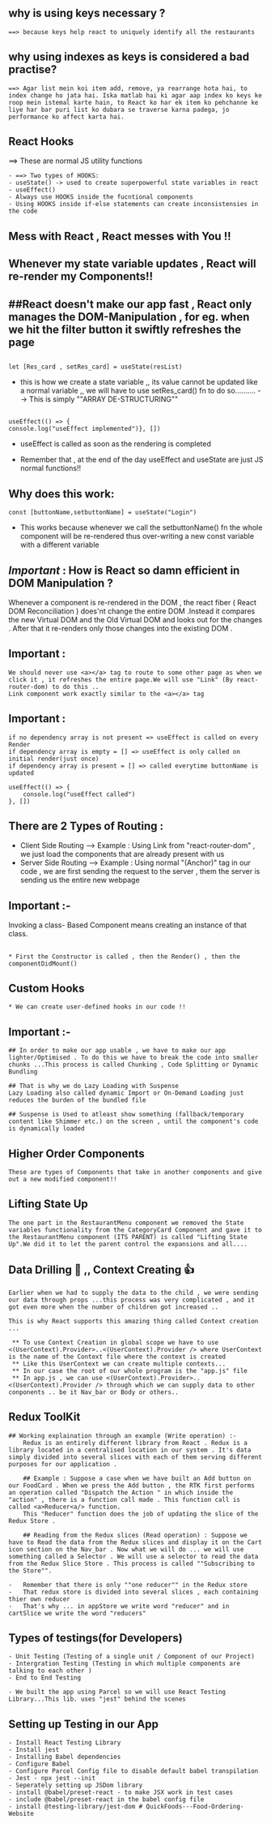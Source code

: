 ## why is using keys necessary ?

    ==> because keys help react to uniquely identify all the restaurants

## why using indexes as keys is considered a bad practise?

    ==> Agar list mein koi item add, remove, ya rearrange hota hai, to index change ho jata hai. Iska matlab hai ki agar aap index ko keys ke roop mein istemal karte hain, to React ko har ek item ko pehchanne ke liye har bar puri list ko dubara se traverse karna padega, jo performance ko affect karta hai.

## React Hooks

==> These are normal JS utility functions

    - ==> Two types of HOOKS:
    - useState() -> used to create superpowerful state variables in react
    - useEffect()
    - Always use HOOKS inside the fucntional components
    - Using HOOKS inside if-else statements can create inconsistensies in the code

## Mess with React , React messes with You !!

## Whenever my state variable updates , React will re-render my Components!!

## ##React doesn't make our app fast , React only manages the DOM-Manipulation , for eg. when we hit the filter button it swiftly refreshes the page

##

    let [Res_card , setRes_card] = useState(resList)

- this is how we create a state variable ,, its value cannot be
  updated like a normal variable ,, we will have to use setRes_card() fn to do so..........
  --> This is simply ""ARRAY DE-STRUCTURING""

##

    useEffect(() => {
    console.log("useEffect implemented")}, [])

- useEffect is called as soon as the rendering is completed

- Remember that , at the end of the day useEffect and useState are just JS normal functions!!

##

## Why does this work:

    const [buttonName,setbuttonName] = useState("Login")

- This works because whenever we call the setbuttonName() fn the whole component will be re-rendered thus over-writing a new const variable with a different variable

## _Important_ : How is React so damn efficient in DOM Manipulation ?

Whenever a component is re-rendered in the DOM , the react fiber ( React DOM Reconciliation ) does'nt change the entire DOM .Instead it
compares the new Virtual DOM and the Old Virtual DOM and looks out for the changes . After that it re-renders only those changes into the existing DOM .

## Important :

    We should never use <a></a> tag to route to some other page as when we click it , it refreshes the entire page.We will use "Link" (By react-router-dom) to do this ..
    Link component work exactly similar to the <a></a> tag

## Important :

    if no dependency array is not present => useEffect is called on every Render
    if dependency array is empty = [] => useEffect is only called on initial render(just once)
    if dependency array is present = [] => called everytime buttonName is updated

    useEffect(() => {
        console.log("useEffect called")
    }, [])

## There are 2 Types of Routing :

- Client Side Routing
  --> Example : Using Link from "react-router-dom" , we just load the components that are already present with us
- Server Side Routing
  --> Example : Using normal "<a>(Anchor)</a>" tag in our code , we are first sending the request to the server , them the server is sending us the entire new webpage

## Important :-

Invoking a class- Based Component means creating an instance of that class.

##

    * First the Constructor is called , then the Render() , then the componentDidMount()

##

## Custom Hooks

    * We can create user-defined hooks in our code !!

## Important :-

    ## In order to make our app usable , we have to make our app lighter/Optimised . To do this we have to break the code into smaller chunks ...This process is called Chunking , Code Splitting or Dynamic Bundling

    ## That is why we do Lazy Loading with Suspense
    Lazy Loading also called dynamic Import or On-Demand Loading just reduces the burden of the bundled file

    ## Suspense is Used to atleast show something (fallback/temporary content like Shimmer etc.) on the screen , until the component's code is dynamically loaded

##

## Higher Order Components

    These are types of Components that take in another components and give out a new modified component!!

##

## Lifting State Up

    The one part in the RestaurantMenu component we removed the State variables functionality from the CategoryCard Component and gave it to the RestaurantMenu component (ITS PARENT) is called "Lifting State Up".We did it to let the parent control the expansions and all....

## Data Drilling 🚫 ,, Context Creating 👍

    Earlier when we had to supply the data to the child , we were sending our data through props ...this process was very complicated , and it got even more when the number of children got increased ..

    This is why React supports this amazing thing called Context creation ...

     ** To use Context Creation in global scope we have to use <(UserContext).Provider>..<(UserContext).Provider /> where UserContext is the name of the Context file where the context is created
     ** Like this UserContext we can create multiple contexts...
     ** In our case the root of our whole program is the "app.js" file
     ** In app.js , we can use <(UserContext).Provider>..<(UserContext).Provider /> through which we can supply data to other conponents .. be it Nav_bar or Body or others..

## Redux ToolKit

    ## Working explaination through an example (Write operation) :-
        Redux is an entirely different library from React . Redux is a library located in a centralised location in our system . It's data simply divided into several slices with each of them serving different purposes for our application .

        ## Example : Suppose a case when we have built an Add button on our FoodCard . When we press the Add button , the RTK first performs an operation called "Dispatch the Action " in which inside the  "action" , there is a function call made . This function call is called <a>Reducer<a/> function.
        This "Reducer" function does the job of updating the slice of the Redux Store .

        ## Reading from the Redux slices (Read operation) : Suppose we have to Read the data from the Redux slices and display it on the Cart icon section on the Nav_bar . Now what we will do ... we will use something called a Selector . We will use a selector to read the data from the Redux Slice Store . This process is called ""Subscribing to the Store"".

    -   Remember that there is only ""one reducer"" in the Redux store 
    -   That redux store is divided into several slices , each containing thier own reducer 
    -   That's why ... in appStore we write word "reducer" and in cartSlice we write the word "reducers"

##  Types of testings(for Developers)

    - Unit Testing (Testing of a single unit / Component of our Project)
    - Intergration Testing (Testing in which multiple components are talking to each other )
    - End to End Testing     

    - We built the app using Parcel so we will use React Testing Library...This lib. uses "jest" behind the scenes

## Setting up Testing in our App

    - Install React Testing Library
    - Install jest
    - Installing Babel dependencies
    - Configure Babel
    - Configure Parcel Config file to disable default babel transpilation
    - Jest - npx jest --init
    - Seperately setting up JSDom library  
    - install @babel/preset-react - to make JSX work in test cases
    - include @babel/preset-react in the babel config file
    - install @testing-library/jest-dom #   Q u i c k F o o d s - - - F o o d - O r d e r i n g - W e b s i t e  
 